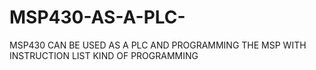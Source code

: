 # MSP430-AS-A-PLC-
MSP430 CAN BE USED AS A PLC AND PROGRAMMING THE MSP WITH INSTRUCTION LIST KIND OF PROGRAMMING
